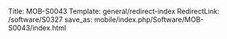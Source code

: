 Title: MOB-S0043
Template: general/redirect-index
RedirectLink: /software/S0327
save_as: mobile/index.php/Software/MOB-S0043/index.html